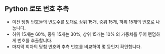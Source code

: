 ## Python 로또 번호 추측

* 이전 당첨 번호들의 빈도수를 토대로 상위 15개, 중위 15개, 하위 15개의 번호로 나눕니다.
* 하위 15개는 60%, 중위 15개는 30%, 상위 15개는 10% 의 가중치를 두어 랜덤하게 번호를 추출합니다.
* 마지막 회차의 당첨 번호와 추측 번호를 비교하여 몇 등인지 확인합니다.
